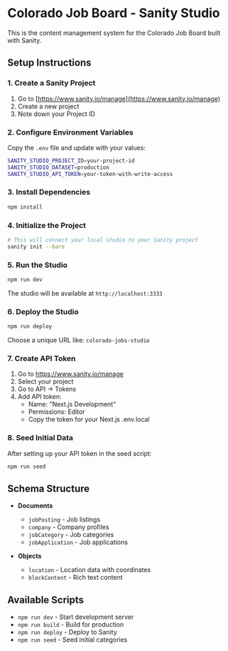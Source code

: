 # Colorado Job Board - Sanity Studio

This is the content management system for the Colorado Job Board built with Sanity.

## Setup Instructions

### 1. Create a Sanity Project

1. Go to [https://www.sanity.io/manage](https://www.sanity.io/manage)
2. Create a new project
3. Note down your Project ID

### 2. Configure Environment Variables

Copy the `.env` file and update with your values:

```bash
SANITY_STUDIO_PROJECT_ID=your-project-id
SANITY_STUDIO_DATASET=production
SANITY_STUDIO_API_TOKEN=your-token-with-write-access
```

### 3. Install Dependencies

```bash
npm install
```

### 4. Initialize the Project

```bash
# This will connect your local studio to your Sanity project
sanity init --bare
```

### 5. Run the Studio

```bash
npm run dev
```

The studio will be available at `http://localhost:3333`

### 6. Deploy the Studio

```bash
npm run deploy
```

Choose a unique URL like: `colorado-jobs-studio`

### 7. Create API Token

1. Go to https://www.sanity.io/manage
2. Select your project
3. Go to API → Tokens
4. Add API token:
   - Name: "Next.js Development"
   - Permissions: Editor
   - Copy the token for your Next.js .env.local

### 8. Seed Initial Data

After setting up your API token in the seed script:

```bash
npm run seed
```

## Schema Structure

- **Documents**
  - `jobPosting` - Job listings
  - `company` - Company profiles
  - `jobCategory` - Job categories
  - `jobApplication` - Job applications

- **Objects**
  - `location` - Location data with coordinates
  - `blockContent` - Rich text content

## Available Scripts

- `npm run dev` - Start development server
- `npm run build` - Build for production
- `npm run deploy` - Deploy to Sanity
- `npm run seed` - Seed initial categories